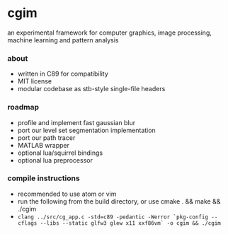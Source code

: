 # cgim
an experimental framework for computer graphics, image processing, machine learning and pattern analysis

### about
- written in C89 for compatibility
- MIT license
- modular codebase as stb-style single-file headers

### roadmap
- profile and implement fast gaussian blur
- port our level set segmentation implementation
- port our path tracer
- MATLAB wrapper
- optional lua/squirrel bindings
- optional lua preprocessor

### compile instructions
- recommended to use atom or vim
- run the following from the build directory, or use cmake . && make && ./cgim
- ````clang ../src/cg_app.c -std=c89 -pedantic -Werror `pkg-config --cflags --libs --static glfw3 glew x11 xxf86vm` -o cgim && ./cgim````
